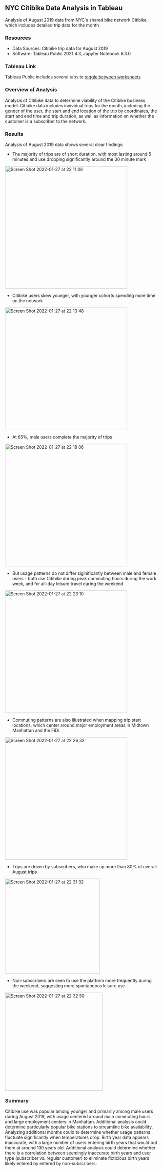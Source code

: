 ## NYC Citibike Data Analysis in Tableau
Analysis of August 2019 data from NYC's shared bike network Citibike, which includes detailed trip data for the month

### Resources
- Data Sources: Citibike trip data for August 2019
- Software: Tableau Public 2021.4.3, Jupyter Notebook 6.3.0

### Tableau Link
Tableau Public includes several tabs to [toggle between worksheets](https://public.tableau.com/app/profile/tina.bellon/viz/Citibike_Aug_2019_Summary/TripsbyDuration)

### Overview of Analysis
Analysis of Citibike data to determine viability of the Citibike business model. Citibike data includes invividual trips for the month, including the gender of the user, the start and end location of the trip by coordinates, the start and end time and trip duration, as well as information on whether the customer is a subscriber to the network.

### Results 
Analysis of August 2019 data shows several clear findings:

- The majority of trips are of short duration, with most lasting around 5 minutes and use dropping significantly around the 30 minute mark
<img width="400" alt="Screen Shot 2022-01-27 at 22 11 08" src="https://user-images.githubusercontent.com/90064437/151486008-af043a12-e390-4e32-8dac-d91539e357a2.png">

- Citibike users skew younger, with younger cohorts spending more time on the network
<img width="400" alt="Screen Shot 2022-01-27 at 22 13 48" src="https://user-images.githubusercontent.com/90064437/151486205-251ffaff-e942-4bb3-a50b-384c398cfa67.png">

- At 65%, male users complete the majority of trips
<img width="400" alt="Screen Shot 2022-01-27 at 22 18 06" src="https://user-images.githubusercontent.com/90064437/151486577-24a33c78-cb26-413c-86a7-2e9bb52e6fd7.png">

- But usage patterns do not differ siginificantly between male and female users - both use Citibike during peak commuting hours during the work week, and for all-day leisure travel during the weekend
<img width="400" alt="Screen Shot 2022-01-27 at 22 23 10" src="https://user-images.githubusercontent.com/90064437/151487099-54a2361c-0466-418a-b43f-8521a71ffda6.png">

- Commuting patterns are also illustrated when mapping trip start locations, which center around major employment areas in Midtown Manhattan and the FiDi
<img width="400" alt="Screen Shot 2022-01-27 at 22 26 32" src="https://user-images.githubusercontent.com/90064437/151487290-1f1a7da5-c4be-45db-af0d-24afbde4d941.png">

- Trips are driven by subscribers, who make up more than 80% of overall August trips
<img width="310" alt="Screen Shot 2022-01-27 at 22 31 32" src="https://user-images.githubusercontent.com/90064437/151487618-03dcda07-2714-4d6e-a828-90f889bb3326.png">

- Non-subscribers are seen to use the platform more frequently during the weekend, suggesting more spontaneous leisure use
<img width="320" alt="Screen Shot 2022-01-27 at 22 32 50" src="https://user-images.githubusercontent.com/90064437/151487838-35c40212-a4ee-4869-8743-01582511221a.png">

### Summary
Citibike use was popular among younger and primarily among male users during August 2019, with usage centered around main commuting hours and large employment centers in Manhattan.
Additional analysis could determine particularly popular bike stations to streamline bike availability. Analyzing additional months could to determine whether usage patterns fluctuate significantly when temperatures drop. Birth year data appears inaccurate, with a large number of users entering birth years that would put them at around 130 years old. Additional analysis could determine whether there is a correlation between seemingly inaccurate birth years and user type (subscriber vs. regular customer) to eliminate ficticious birth years likely entered by entered by non-subscribers.

